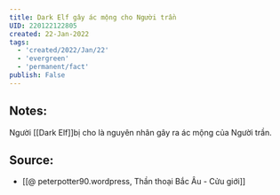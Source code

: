 ```yaml
---
title: Dark Elf gây ác mộng cho Người trần
UID: 220122122805
created: 22-Jan-2022
tags:
  - 'created/2022/Jan/22'
  - 'evergreen'
  - 'permanent/fact'
publish: False
---
```

## Notes:
Người [[Dark Elf]]bị cho là nguyên nhân gây ra ác mộng của Người trần.

## Source:
- [[@ peterpotter90.wordpress, Thần thoại Bắc Âu - Cửu giới]]


